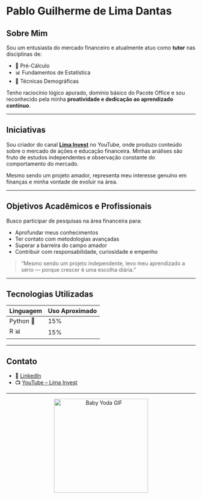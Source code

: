 # Pablo Guilherme de Lima Dantas

## Sobre Mim
Sou um entusiasta do mercado financeiro e atualmente atuo como **tutor** nas disciplinas de:

- 📐 Pré-Cálculo
- 📊 Fundamentos de Estatística
- 👥 Técnicas Demográficas

Tenho raciocínio lógico apurado, domínio básico do Pacote Office e sou reconhecido pela minha **proatividade e dedicação ao aprendizado contínuo**.

---

## Iniciativas
Sou criador do canal **[Lima Invest](https://www.youtube.com/@LimaInvest-)** no YouTube, onde produzo conteúdo sobre o mercado de ações e educação financeira. Minhas análises são fruto de estudos independentes e observação constante do comportamento do mercado.

Mesmo sendo um projeto amador, representa meu interesse genuíno em finanças e minha vontade de evoluir na área.

---

## Objetivos Acadêmicos e Profissionais
Busco participar de pesquisas na área financeira para:

- Aprofundar meus conhecimentos
- Ter contato com metodologias avançadas
- Superar a barreira do campo amador
- Contribuir com responsabilidade, curiosidade e empenho

> “Mesmo sendo um projeto independente, levo meu aprendizado a sério — porque crescer é uma escolha diária.”

---

## Tecnologias Utilizadas

| Linguagem | Uso Aproximado |
|----------|----------------|
| Python 🐍 | 15%            |
| R 📊     | 15%            |

---

## Contato
- 🔗 [LinkedIn](https://www.linkedin.com/in/pablo--dantas/)
- 📺 [YouTube – Lima Invest](https://www.youtube.com/@LimaInvest-)

---

<p align="center">
  <img src="https://media1.giphy.com/media/v1.Y2lkPTc5MGI3NjExdzN1aHd6N3o2a2JwbHhiejMyZzczdm5uaHJpc3c3aWN3dWt5c254MCZlcD12MV9pbnRlcm5hbF9naWZfYnlfaWQmY3Q9Zw/IWbey5PkHvwCdyvJv2/giphy.gif" alt="Baby Yoda GIF" width="250"/>
</p>
